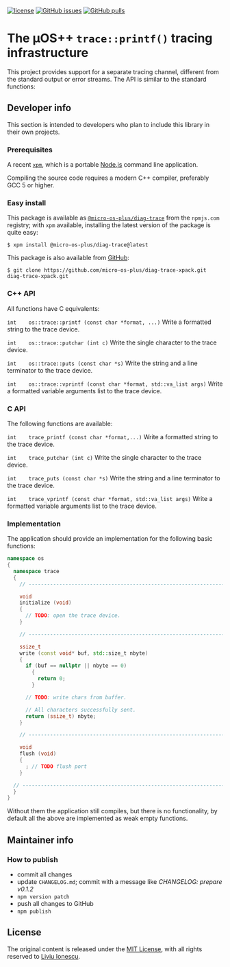 [![license](https://img.shields.io/github/license/micro-os-plus/diag-trace-xpack)](https://github.com/micro-os-plus/diag-trace-xpack/blob/xpack/LICENSE)
[![GitHub issues](https://img.shields.io/github/issues/micro-os-plus/diag-trace-xpack.svg)](https://github.com/micro-os-plus/diag-trace-xpack/issues)
[![GitHub pulls](https://img.shields.io/github/issues-pr/micro-os-plus/diag-trace-xpack.svg)](https://github.com/micro-os-plus/diag-trace-xpack/pulls)

# The µOS++ `trace::printf()` tracing infrastructure

This project provides support for a separate tracing channel, different
from the standard output or error streams. The API is similar to the
standard functions:

## Developer info

This section is intended to developers who plan to include this library
in their own projects.

### Prerequisites

A recent [`xpm`](https://www.npmjs.com/package/xpm), which is a portable
[Node.js](https://nodejs.org/) command line application.

Compiling the source code requires a modern C++ compiler,
preferably GCC 5 or higher.

### Easy install

This package is available as
[`@micro-os-plus/diag-trace`](https://www.npmjs.com/package/@micro-os-plus/diag-trace)
from the `npmjs.com` registry; with `xpm` available, installing the latest
version of the package is quite easy:

```console
$ xpm install @micro-os-plus/diag-trace@latest
```

This package is also available from
[GitHub](https://github.com/micro-os-plus/diag-trace-xpack):

```console
$ git clone https://github.com/micro-os-plus/diag-trace-xpack.git diag-trace-xpack.git
```

### C++ API

All functions have C equivalents:

`int 	os::trace::printf (const char *format, ...)`
 Write a formatted string to the trace device.

`int 	os::trace::putchar (int c)`
 Write the single character to the trace device.

`int 	os::trace::puts (const char *s)`
 Write the string and a line terminator to the trace device.

`int 	os::trace::vprintf (const char *format, std::va_list args)`
 Write a formatted variable arguments list to the trace device.

### C API

The following functions are available:

`int 	trace_printf (const char *format,...)`
 Write a formatted string to the trace device.

`int 	trace_putchar (int c)`
 Write the single character to the trace device.

`int 	trace_puts (const char *s)`
 Write the string and a line terminator to the trace device.

`int 	trace_vprintf (const char *format, std::va_list args)`
 Write a formatted variable arguments list to the trace device.

### Implementation

The application should provide an implementation for the following
basic functions:

```c++
namespace os
{
  namespace trace
  {
    // ------------------------------------------------------------------------

    void
    initialize (void)
    {
      // TODO: open the trace device.
    }

    // ------------------------------------------------------------------------

    ssize_t
    write (const void* buf, std::size_t nbyte)
    {
      if (buf == nullptr || nbyte == 0)
        {
          return 0;
        }

      // TODO: write chars from buffer.

      // All characters successfully sent.
      return (ssize_t) nbyte;
    }

    // ------------------------------------------------------------------------

    void
    flush (void)
    {
      ; // TODO flush port
    }

  // --------------------------------------------------------------------------
  }
}
```

Without them the application still compiles, but there is no
functionality, by default all the above are implemented as weak
empty functions.

## Maintainer info

### How to publish

* commit all changes
* update `CHANGELOG.md`; commit with a message like _CHANGELOG: prepare v0.1.2_
* `npm version patch`
* push all changes to GitHub
* `npm publish`

## License

The original content is released under the
[MIT License](https://opensource.org/licenses/MIT), with all rights reserved to
[Liviu Ionescu](https://github.com/ilg-ul).
